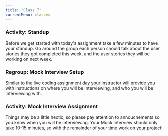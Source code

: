 ```yaml
---
title: 'Class 7'
currentMenu: classes
---
```


### Activity: Standup

Before we get started with today's assignment take a few minutes to have your standup. Go around the group each person should talk about the user stories they got completed this week, and the user stories they will be working on next week.

### Regroup: Mock Interview Setup

Similar to the live coding assignment day your instructor will provide you with instructions on where you will be interviewing, and who you will be interviewing with.

### Activity: Mock Interview Assignment

Things may be a little hectic, so please pay attention to annoucnements so you know when you will be interviewing. Your Mock interview should only take 10-15 minutes, so with the remainder of your time work on your project!